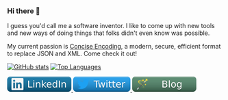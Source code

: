 <meta name="twitter:card" content="summary" />
<meta name="twitter:image" content="https://avatars.githubusercontent.com/u/245857?s=40&v=4" />
<meta name="twitter:site" content="@karlstenerud" />
<meta property="og:description" content="Software Developer" />
<meta property="og:title" content="Karl Stenerud" />

### Hi there 👋

I guess you'd call me a software inventor. I like to come up with new tools and new ways of doing things that folks didn't even know was possible.

My current passion is [Concise Encoding](https://concise-encoding.org/), a modern, secure, efficient format to replace JSON and XML. Come check it out!


[![GitHub stats](https://github-readme-stats.vercel.app/api?username=kstenerud&show_icons=true)](https://github.com/anuraghazra/github-readme-stats)
[![Top Languages](https://github-readme-stats.vercel.app/api/top-langs/?username=kstenerud)](https://github.com/anuraghazra/github-readme-stats)

<a href="https://www.linkedin.com/in/kstenerud/">![linkedin](img/linkedin.svg) </a>
<a href="https://twitter.com/karlstenerud">![twitter](img/twitter.svg) </a>
<a href="https://www.technicalsourcery.net/">![blog](img/blog.svg) </a>


<!--
**kstenerud/kstenerud** is a ✨ _special_ ✨ repository because its `README.md` (this file) appears on your GitHub profile.

Here are some ideas to get you started:

- 🔭 I’m currently working on ...
- 🌱 I’m currently learning ...
- 👯 I’m looking to collaborate on ...
- 🤔 I’m looking for help with ...
- 💬 Ask me about ...
- 📫 How to reach me: ...
- 😄 Pronouns: ...
- ⚡ Fun fact: ...
-->
